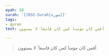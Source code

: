 ```yaml
---
ayah: 18
surah: '[[032-Surah|سورة]]'
tags:
- quran
text: أفمن كان مؤمنا كمن كان فاسقا ۚ لا يستوون

---
```

> أفمن كان مؤمنا كمن كان فاسقا ۚ لا يستوون
